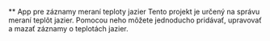 ** App pre záznamy meraní teploty jazier 
Tento projekt je určený na správu meraní teplôt jazier. Pomocou neho môžete jednoducho pridávať, upravovať a mazať záznamy o teplotách jazier.
